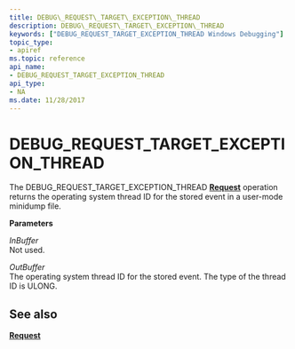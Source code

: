 ```yaml
---
title: DEBUG\_REQUEST\_TARGET\_EXCEPTION\_THREAD
description: DEBUG\_REQUEST\_TARGET\_EXCEPTION\_THREAD
keywords: ["DEBUG_REQUEST_TARGET_EXCEPTION_THREAD Windows Debugging"]
topic_type:
- apiref
ms.topic: reference
api_name:
- DEBUG_REQUEST_TARGET_EXCEPTION_THREAD
api_type:
- NA
ms.date: 11/28/2017
---
```


# DEBUG\_REQUEST\_TARGET\_EXCEPTION\_THREAD


The DEBUG\_REQUEST\_TARGET\_EXCEPTION\_THREAD [**Request**](request.md) operation returns the operating system thread ID for the stored event in a user-mode minidump file.

**Parameters**

<span id="InBuffer"></span><span id="inbuffer"></span><span id="INBUFFER"></span>*InBuffer*  
Not used.

<span id="OutBuffer"></span><span id="outbuffer"></span><span id="OUTBUFFER"></span>*OutBuffer*  
The operating system thread ID for the stored event. The type of the thread ID is ULONG.

## <span id="see_also"></span>See also


[**Request**](request.md)

 

 







